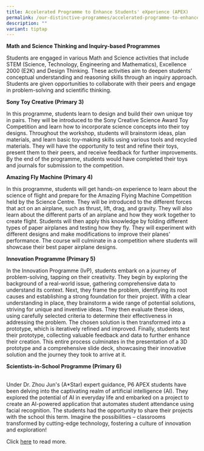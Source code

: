 ```yaml
---
title: Accelerated Programme to Enhance Students' eXperience (APEX)
permalink: /our-distinctive-programmes/accelerated-programme-to-enhance-students-experience-apex/
description: ""
variant: tiptap
---
```

<p><strong>Math and Science Thinking and Inquiry-based Programmes</strong>
</p>
<p>Students are engaged in various Math and Science activities that include
STEM (Science, Technology, Engineering and Mathematics), Excellence 2000
(E2K) and Design Thinking. These activities aim to deepen students’ conceptual
understanding and reasoning skills through an inquiry approach. Students
are given opportunities to collaborate with their peers and engage in problem-solving
and scientific thinking.</p>
<p><strong>Sony Toy Creative (Primary 3)</strong>
</p>
<p>In this programme, students learn to design and build their own unique
toy in pairs. They will be introduced to the Sony Creative Science Award
Toy Competition and learn how to incorporate science concepts into their
toy designs. Throughout the workshop, students will brainstorm ideas, plan
materials, and learn basic toy-making skills using various tools and recycled
materials. They will have the opportunity to test and refine their toys,
present them to their peers, and receive feedback for further improvements.
By the end of the programme, students would have completed their toys and
journals for submission to the competition.</p>
<p><strong>Amazing Fly Machine (Primary 4)</strong>
</p>
<p>In this programme, students will get hands-on experience to learn about
the science of flight and prepare for the Amazing Flying Machine Competition
held by the Science Centre. They will be introduced to the different forces
that act on an airplane, such as thrust, lift, drag, and gravity. They
will also learn about the different parts of an airplane and how they work
together to create flight. Students will then apply this knowledge by folding
different types of paper airplanes and testing how they fly. They will
experiment with different designs and make modifications to improve their
planes' performance. The course will culminate in a competition where students
will showcase their best paper airplane designs.</p>
<p><strong>Innovation Programme (Primary 5)</strong>
</p>
<p>In the Innovation Programme (IvP), students embark on a journey of problem-solving,
tapping on their creativity. They begin by exploring the background of
a real-world issue, gathering comprehensive data to understand its context.
Next, they frame the problem, identifying its root causes and establishing
a strong foundation for their project. With a clear understanding in place,
they brainstorm a wide range of potential solutions, striving for unique
and inventive ideas. They then evaluate these ideas, using carefully selected
criteria to determine their effectiveness in addressing the problem. The
chosen solution is then transformed into a prototype, which is iteratively
refined and improved. Finally, students test their prototype, collecting
valuable feedback and data to further enhance their creation. This entire
process culminates in the presentation of a 3D prototype and a comprehensive
slide deck, showcasing their innovative solution and the journey they took
to arrive at it.</p>
<p><strong>Scientists-in-School Programme (Primary 6)</strong>
</p>
<p>
<br>Under Dr. Zhou Jun's (A*Star) expert guidance, P6 APEX students have been
delving into the captivating realm of artificial intelligence (AI). They
explored the potential of AI in everyday life and embarked on a project
to create an AI-powered application that automates student attendance using
facial recognition. The students had the opportunity to share their projects
with the school this term. Imagine the possibilities – classrooms transformed
by cutting-edge technology, fostering a culture of innovation and exploration!</p>
<p>Click <a href="https://www.blangahrisepri.moe.edu.sg/scientist-in-school-programme/" rel="noopener noreferrer nofollow" target="_blank">here</a> to
read more.</p>
<p>
<br>
</p>
<p></p>
<p></p>
<p></p>
<p>
<br>
</p>
<p></p>
<p></p>